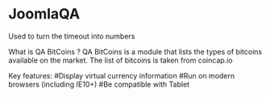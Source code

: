 # JoomlaQA
Used to turn the timeout into numbers

What is QA BitCoins ?
QA BitCoins is a module that lists the types of bitcoins available on the market. The list of bitcoins is taken from coincap.io

Key features:
#Display virtual currency information
#Run on modern browsers (including IE10+)
#Be compatible with Tablet
